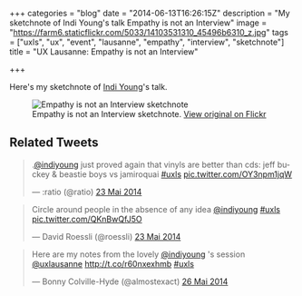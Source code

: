 +++
categories = "blog"
date = "2014-06-13T16:26:15Z"
description = "My sketchnote of Indi Young's talk Empathy is not an Interview"
image = "https://farm6.staticflickr.com/5033/14103531310_45496b6310_z.jpg"
tags = ["uxls", "ux", "event", "lausanne", "empathy", "interview", "sketchnote"]
title = "UX Lausanne: Empathy is not an Interview"

+++

Here's my sketchnote of [Indi Young](https://twitter.com/indiyoung)'s talk.

<figure>
  <img src="https://farm3.staticflickr.com/2902/14409269631_b0fd5bb74e_z.jpg" alt="Empathy is not an Interview sketchnote">
  <figcaption>
    Empathy is not an Interview sketchnote. <a href="https://www.flickr.com/photos/alienlebarge/14409269631/">View original on Flickr</a>
  </figcaption>
</figure>

## Related Tweets

<blockquote class="twitter-tweet" lang="fr"><p>.<a href="https://twitter.com/indiyoung">@indiyoung</a> just proved again that vinyls are better than cds: jeff buckey &amp; beastie boys vs jamiroquai <a href="https://twitter.com/hashtag/uxls?src=hash">#uxls</a> <a href="http://t.co/OY3npm1jqW">pic.twitter.com/OY3npm1jqW</a></p>&mdash; :ratio (@ratio) <a href="https://twitter.com/ratio/statuses/469827855543984129">23 Mai 2014</a></blockquote>
<script async src="//platform.twitter.com/widgets.js" charset="utf-8"></script>

<blockquote class="twitter-tweet" lang="fr"><p>Circle around people in the absence of any idea <a href="https://twitter.com/indiyoung">@indiyoung</a> <a href="https://twitter.com/hashtag/uxls?src=hash">#uxls</a> <a href="http://t.co/QKnBwQfJ5O">pic.twitter.com/QKnBwQfJ5O</a></p>&mdash; David Roessli (@roessli) <a href="https://twitter.com/roessli/statuses/469828835639590913">23 Mai 2014</a></blockquote>
<script async src="//platform.twitter.com/widgets.js" charset="utf-8"></script>

<blockquote class="twitter-tweet" lang="fr"><p>Here are my notes from the lovely <a href="https://twitter.com/indiyoung">@indiyoung</a> &#39;s session <a href="https://twitter.com/uxlausanne">@uxlausanne</a> <a href="http://t.co/r60nxexhmb">http://t.co/r60nxexhmb</a> <a href="https://twitter.com/hashtag/uxls?src=hash">#uxls</a></p>&mdash; Bonny Colville-Hyde (@almostexact) <a href="https://twitter.com/almostexact/statuses/470928416376881152">26 Mai 2014</a></blockquote>
<script async src="//platform.twitter.com/widgets.js" charset="utf-8"></script>
